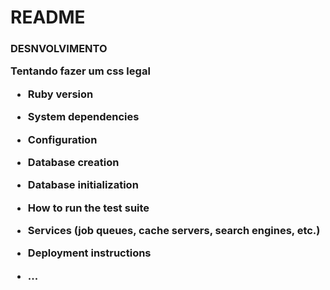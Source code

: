 # README

<h3>DESNVOLVIMENTO

<p>Tentando fazer um css legal</p>















* Ruby version

* System dependencies

* Configuration

* Database creation

* Database initialization

* How to run the test suite

* Services (job queues, cache servers, search engines, etc.)

* Deployment instructions

* ...
